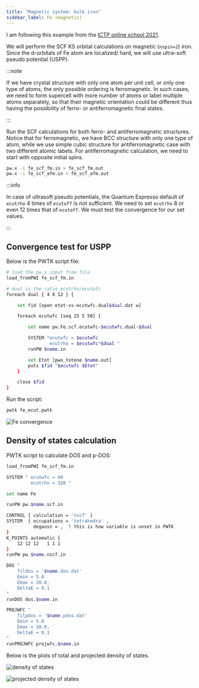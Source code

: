 ```yaml
---
title: "Magnetic system: bulk iron"
sidebar_label: Fe (magnetic)
---
```

I am following this example from the [ICTP online school 2021](
https://gitlab.com/QEF/materials-for-max-qe2021-online-school).

We will perform the SCF KS orbital calculations on magnetic (`nspin=2`) iron.
Since the d-orbitals of Fe atom are localized/ hard, we will use ultra-soft
pseudo potential (USPP).

:::note

If we have crystal structure with only one atom per unit cell, or only one type
of atoms, the only possible ordering is ferromagnetic. In such cases, we need to
form supercell with more number of atoms or label multiple atoms separately, so
that their magnetic orientation could be different thus having the possibility
of ferro- or antiferromagnetic final states.

:::

Run the SCF calculations for both ferro- and antiferromagnetic structures.
Notice that for ferromagnetic, we have BCC structure with only one type of atom,
while we use simple cubic structure for antiferromagnetic case with two
different atomic labels. For antiferromagnetic calculation, we need to start
with opposite initial spins.

```bash
pw.x -i fe_scf_fm.in > fe_scf_fm.out
pw.x -i fe_scf_afm.in > fe_scf_afm.out
```

:::info

In case of ultrasoft pseudo potentials, the Quantum Espresso default of
`ecutrho` 4 times of `ecutoff` is not sufficient. We need to set `ecutrho` 8 or
even 12 times that of `ecutoff`. We must test the convergence for our set
values.

:::

## Convergence test for USPP
Below is the PWTK script file:
```bash title="src/fe/fe_ecut.pwtk"
# load the pw.x input from file
load_fromPWI fe_scf_fm.in

# dual is the ratio ecutrho/ecutwfc
foreach dual { 4 8 12 } {

    set fid [open etot-vs-ecutwfc.dual$dual.dat w]

    foreach ecutwfc [seq 25 5 50] {

        set name pw.Fe.scf.ecutwfc-$ecutwfc.dual-$dual

        SYSTEM "ecutwfc = $ecutwfc
                ecutrho = $ecutwfc*$dual "
        runPW $name.in

        set Etot [pwo_totene $name.out]
        puts $fid "$ecutwfc $Etot"
    }

    close $fid
}
```

Run the script:
```bash
pwtk fe_ecut.pwtk
```

![Fe convergence](/img/fe-convergence.png)

## Density of states calculation

PWTK script to calculate DOS and p-DOS:
```bash
load_fromPWI fe_scf_fm.in

SYSTEM " ecutwfc = 40
         ecutrho = 320 "

set name Fe

runPW pw.$name.scf.in

CONTROL { calculation = 'nscf' }
SYSTEM  { occupations = 'tetrahedra' ,
          degauss = ,  ! this is how variable is unset in PWTK
}
K_POINTS automatic {
    12 12 12   1 1 1
}
runPW pw.$name.nscf.in

DOS "
    fildos = '$name.dos.dat'
    Emin = 5.0
    Emax = 20.0,
    DeltaE = 0.1
"
runDOS dos.$name.in

PROJWFC "
    filpdos = '$name.pdos.dat'
    Emin = 5.0
    Emax = 20.0,
    DeltaE = 0.1
"
runPROJWFC projwfc.$name.in
```

Below is the plots of total and projected density of states.

![density of states](/img/fe-dos.png)

![projected density of states](/img/fe-pdos.png)
